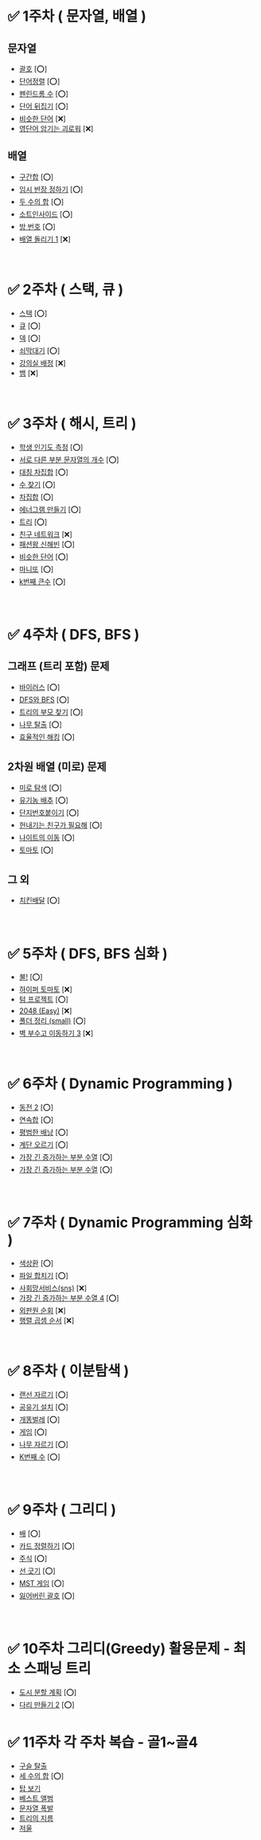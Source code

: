 # ✅ 1주차 ( 문자열, 배열 )

## 문자열
- [괄호](https://www.acmicpc.net/problem/9012) [⭕]
- [단어정렬](https://www.acmicpc.net/problem/1181) [⭕]
- [펜린드롬 수](https://www.acmicpc.net/problem/1259) [⭕]
- [단어 뒤집기](https://www.acmicpc.net/problem/9093) [⭕]
- [비슷한 단어](https://www.acmicpc.net/problem/1411) [❌]
- [영단어 암기는 괴로워](https://www.acmicpc.net/problem/20920) [❌]

## 배열
- [구간합](https://www.acmicpc.net/problem/11659) [⭕]
- [임시 반장 정하기](https://www.acmicpc.net/problem/1268) [⭕] 
- [두 수의 합](https://www.acmicpc.net/problem/3273) [⭕]
- [소트인사이드](https://www.acmicpc.net/problem/1427) [⭕]
- [방 번호](https://www.acmicpc.net/problem/1475) [⭕]
- [배열 돌리기 1](https://www.acmicpc.net/problem/16926) [❌]
<br>

# ✅ 2주차 ( 스택, 큐 )

- [스택](https://www.acmicpc.net/problem/10828) [⭕]
- [큐](https://www.acmicpc.net/problem/10845) [⭕]
- [덱](https://www.acmicpc.net/problem/10866) [⭕]
- [쇠막대기](https://www.acmicpc.net/problem/10799) [⭕]
- [강의실 배정](https://www.acmicpc.net/problem/11000) [❌]
- [뱀](https://www.acmicpc.net/problem/3190) [❌]
<br>

# ✅ 3주차 ( 해시, 트리 )

- [학생 인기도 측정](https://www.acmicpc.net/problem/25325) [⭕]
- [서로 다른 부분 문자열의 개수](https://www.acmicpc.net/problem/11478) [⭕]
- [대칭 차집합](https://www.acmicpc.net/problem/1269) [⭕]
- [수 찾기](https://www.acmicpc.net/problem/1920) [⭕]
- [차집합](https://www.acmicpc.net/problem/1822) [⭕]
- [에너그램 만들기](https://www.acmicpc.net/problem/1919) [⭕]
- [트리](https://www.acmicpc.net/problem/1068) [⭕]
- [친구 네트워크](https://www.acmicpc.net/problem/4195) [❌]
- [패션왕 신해빈](https://www.acmicpc.net/problem/9375) [⭕]
- [비슷한 단어](https://www.acmicpc.net/problem/2179) [⭕]
- [마니또](https://www.acmicpc.net/problem/5107) [⭕]
- [k번째 큰수](https://github.com/practice-codingtest-java/wooyong/blob/main/3%EC%A3%BC%EC%B0%A8/%EA%B0%9C%EC%9D%B8/README.md) [⭕]
<br>

# ✅ 4주차 ( DFS, BFS )

## 그래프 (트리 포함) 문제
- [바이러스](https://www.acmicpc.net/problem/2606) [⭕]
- [DFS와 BFS](https://www.acmicpc.net/problem/1260) [⭕]
- [트리의 부모 찾기](https://www.acmicpc.net/problem/11725) [⭕]
- [나무 탈출](https://www.acmicpc.net/problem/15900) [⭕]
- [효율적인 해킹](https://www.acmicpc.net/problem/1325) [⭕]

## 2차원 배열 (미로) 문제
- [미로 탐색](https://www.acmicpc.net/problem/2178) [⭕]
- [유기농 배추](https://www.acmicpc.net/problem/1012) [⭕]
- [단지번호붙이기](https://www.acmicpc.net/problem/2667) [⭕]
- [헌내기는 친구가 필요해](https://www.acmicpc.net/problem/21736) [⭕]
- [나이트의 이동](https://www.acmicpc.net/problem/7562) [⭕]
- [토마토](https://www.acmicpc.net/problem/7576) [⭕]

## 그 외
- [치킨배달](https://www.acmicpc.net/problem/15686) [⭕]
<br>

# ✅ 5주차 ( DFS, BFS 심화 )

- [불!](https://www.acmicpc.net/problem/4179) [⭕]
- [하이퍼 토마토](https://www.acmicpc.net/problem/17114) [❌]
- [텀 프로젝트](https://www.acmicpc.net/problem/9466) [⭕]
- [2048 (Easy)](https://www.acmicpc.net/problem/12100) [❌]
- [폴더 정리 (small)](https://www.acmicpc.net/problem/22860) [⭕]
- [벽 부수고 이동하기 3](https://www.acmicpc.net/problem/16933) [❌]
<br>

# ✅ 6주차 ( Dynamic Programming )

- [동전 2](https://www.acmicpc.net/problem/2294) [⭕]
- [연속합](https://www.acmicpc.net/problem/1912) [⭕]
- [평범한 배낭](https://www.acmicpc.net/problem/12865) [⭕]
- [계단 오르기](https://www.acmicpc.net/problem/2579) [⭕]
- [가장 긴 증가하는 부분 수열](https://www.acmicpc.net/problem/11053) [⭕]
- [가장 긴 증가하는 부분 수열](https://www.acmicpc.net/problem/11722) [⭕]
<br>

# ✅ 7주차 ( Dynamic Programming 심화 )

- [색상환](https://www.acmicpc.net/problem/2482) [⭕]
- [파일 합치기](https://www.acmicpc.net/problem/11066) [⭕]
- [사회망서비스(sns)](https://www.acmicpc.net/problem/2533) [❌]
- [가장 긴 증가하는 부분 수열 4](https://www.acmicpc.net/problem/14002) [⭕]
- [외판원 순회](https://www.acmicpc.net/problem/2098) [❌]
- [행렬 곱셈 순서](https://www.acmicpc.net/problem/11049) [❌]
<br>

# ✅ 8주차 ( 이분탐색 )

- [랜선 자르기](https://www.acmicpc.net/problem/1654) [⭕]
- [공유기 설치](https://www.acmicpc.net/problem/2110) [⭕]
- [개똥벌레](https://www.acmicpc.net/problem/3020) [⭕]
- [게임](https://www.acmicpc.net/problem/1072) [⭕]
- [나무 자르기](https://www.acmicpc.net/problem/2805) [⭕]
- [K번째 수](https://www.acmicpc.net/problem/1300) [⭕]
<br>

# ✅ 9주차 ( 그리디 )

- [배](https://www.acmicpc.net/problem/1092) [⭕]
- [카드 정렬하기](https://www.acmicpc.net/problem/1715) [⭕]
- [주식](https://www.acmicpc.net/problem/11501) [⭕]
- [선 긋기](https://www.acmicpc.net/problem/2170) [⭕]
- [MST 게임](https://www.acmicpc.net/problem/16202) [⭕]
- [잃어버린 괄호](https://www.acmicpc.net/problem/1541) [⭕]
<br>

# ✅ 10주차 그리디(Greedy) 활용문제 - 최소 스패닝 트리
- [도시 분할 계획](https://www.acmicpc.net/problem/1647) [⭕]
- [다리 만들기 2](https://www.acmicpc.net/problem/17472) [⭕]

# ✅ 11주차 각 주차 복습 - 골1~골4
- [구슬 탈출](https://www.acmicpc.net/problem/13460)
- [세 수의 합](https://www.acmicpc.net/problem/2295) [⭕]
- [탑 보기](https://www.acmicpc.net/problem/22866)
- [베스트 앨범](https://school.programmers.co.kr/learn/courses/30/lessons/42579)
- [문자열 폭발](https://www.acmicpc.net/problem/9935)
- [트리의 지름](https://www.acmicpc.net/problem/1167)
- [저울](https://www.acmicpc.net/problem/2437)
